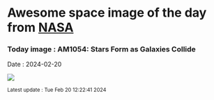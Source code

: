 
# Awesome space image of the day from [NASA](https://api.nasa.gov/)

### Today image : AM1054: Stars Form as Galaxies Collide
Date : 2024-02-20

![](https://apod.nasa.gov/apod/image/2402/AM1054_Hubble_960.jpg)

<small>Latest update : Tue Feb 20 12:22:41 2024</small>
        